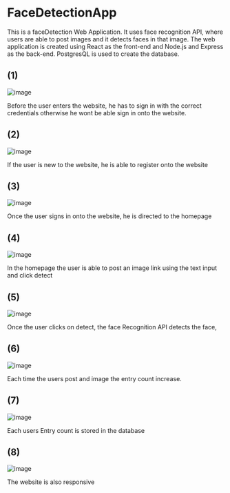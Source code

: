 # FaceDetectionApp

This is a faceDetection Web Application. It uses face recognition API, where users are able to post images and it detects faces in that image. The web application is created using React as the front-end and Node.js and Express as the back-end. PostgresQL is used to create the database.

## (1)

![image](https://user-images.githubusercontent.com/53325143/62006079-ef6f2d80-b133-11e9-8d61-177c7b05db15.png)

Before the user enters the website, he has to sign in with the correct credentials otherwise he wont be able sign in onto the website.

## (2)

![image](https://user-images.githubusercontent.com/53325143/62006137-ad92b700-b134-11e9-84be-25d4ad8e475d.png)

If the user is new to the website, he is able to register onto the website

## (3)

![image](https://user-images.githubusercontent.com/53325143/62006166-01050500-b135-11e9-9326-47c6dbc9f289.png)

Once the user signs in onto the website, he is directed to the homepage

## (4)

![image](https://user-images.githubusercontent.com/53325143/62006228-ba63da80-b135-11e9-920e-402904fd0eee.png)

In the homepage the user is able to post an image link using the text input and click detect 

## (5)

![image](https://user-images.githubusercontent.com/53325143/62006248-f26b1d80-b135-11e9-9233-fe771da878bf.png)

Once the user clicks on detect, the face Recognition API detects the face, 

## (6)

![image](https://user-images.githubusercontent.com/53325143/62006276-77563700-b136-11e9-8fea-e26faf6a3655.png)

Each time the users post and image the entry count increase. 

## (7)

![image](https://user-images.githubusercontent.com/53325143/62006305-f3e91580-b136-11e9-8b64-722e2df3d5ec.png)

Each users Entry count is stored in the database

## (8)

![image](https://user-images.githubusercontent.com/53325143/62006356-85588780-b137-11e9-8324-d692a907bd42.png)

The website is also responsive 
